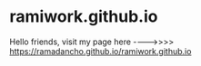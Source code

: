 # ramiwork.github.io
Hello friends, visit my page here ---->>>> https://ramadancho.github.io/ramiwork.github.io
